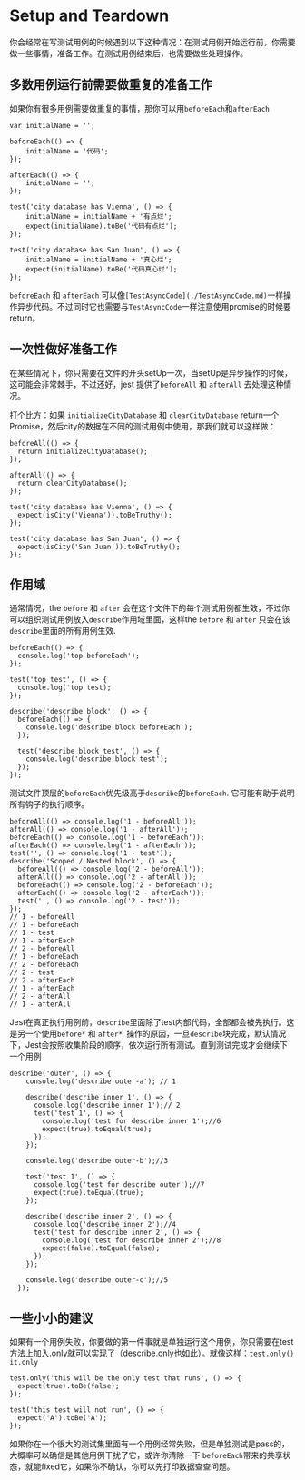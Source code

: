# Setup and Teardown

你会经常在写测试用例的时候遇到以下这种情况：在测试用例开始运行前，你需要做一些事情，准备工作。在测试用例结束后，也需要做些处理操作。

## 多数用例运行前需要做重复的准备工作

如果你有很多用例需要做重复的事情，那你可以用`beforeEach`和`afterEach`
```
var initialName = '';

beforeEach(() => {
    initialName = '代码';
});

afterEach(() => {
    initialName = '';
});

test('city database has Vienna', () => {
    initialName = initialName + '有点烂';
    expect(initialName).toBe('代码有点烂');
});

test('city database has San Juan', () => {
    initialName = initialName + '真心烂';
    expect(initialName).toBe('代码真心烂');
});
```
`beforeEach` 和 `afterEach` 可以像`[TestAsyncCode](./TestAsyncCode.md)`一样操作异步代码。不过同时它也需要与`TestAsyncCode`一样注意使用promise的时候要return。

## 一次性做好准备工作

在某些情况下，你只需要在文件的开头setUp一次，当setUp是异步操作的时候，这可能会非常棘手，不过还好，jest 提供了`beforeAll` 和 `afterAll` 去处理这种情况。

打个比方：如果 `initializeCityDatabase` 和 `clearCityDatabase` return一个Promise，然后city的数据在不同的测试用例中使用，那我们就可以这样做：
```
beforeAll(() => {
  return initializeCityDatabase();
});

afterAll(() => {
  return clearCityDatabase();
});

test('city database has Vienna', () => {
  expect(isCity('Vienna')).toBeTruthy();
});

test('city database has San Juan', () => {
  expect(isCity('San Juan')).toBeTruthy();
});
```
## 作用域

通常情况，the `before` 和 `after` 会在这个文件下的每个测试用例都生效，不过你可以组织测试用例放入`describe`作用域里面，这样the `before` 和 `after` 只会在该`describe`里面的所有用例生效.
```
beforeEach(() => {
  console.log('top beforeEach');
});

test('top test', () => {
  console.log('top test);
});

describe('describe block', () => {
  beforeEach(() => {
    console.log('describe block beforeEach');
  });

  test('describe block test', () => {
    console.log('describe block test');
  });
});
```

测试文件顶层的`beforeEach`优先级高于`describe`的`beforeEach`. 它可能有助于说明所有钩子的执行顺序。
```
beforeAll(() => console.log('1 - beforeAll'));
afterAll(() => console.log('1 - afterAll'));
beforeEach(() => console.log('1 - beforeEach'));
afterEach(() => console.log('1 - afterEach'));
test('', () => console.log('1 - test'));
describe('Scoped / Nested block', () => {
  beforeAll(() => console.log('2 - beforeAll'));
  afterAll(() => console.log('2 - afterAll'));
  beforeEach(() => console.log('2 - beforeEach'));
  afterEach(() => console.log('2 - afterEach'));
  test('', () => console.log('2 - test'));
});
// 1 - beforeAll
// 1 - beforeEach
// 1 - test
// 1 - afterEach
// 2 - beforeAll
// 1 - beforeEach
// 2 - beforeEach
// 2 - test
// 2 - afterEach
// 1 - afterEach
// 2 - afterAll
// 1 - afterAll
  ```

  Jest在真正执行用例前，`describe`里面除了test内部代码，全部都会被先执行。这是另一个使用`before*` 和 `after* `操作的原因，一旦`describe`块完成，默认情况下，Jest会按照收集阶段的顺序，依次运行所有测试。直到测试完成才会继续下一个用例
```
describe('outer', () => {
    console.log('describe outer-a'); // 1
  
    describe('describe inner 1', () => {
      console.log('describe inner 1');// 2
      test('test 1', () => {
        console.log('test for describe inner 1');//6
        expect(true).toEqual(true);
      });
    });
  
    console.log('describe outer-b');//3
  
    test('test 1', () => {
      console.log('test for describe outer');//7
      expect(true).toEqual(true);
    });
  
    describe('describe inner 2', () => {
      console.log('describe inner 2');//4
      test('test for describe inner 2', () => {
        console.log('test for describe inner 2');//8
        expect(false).toEqual(false);
      });
    });
  
    console.log('describe outer-c');//5
  });
  ```
## 一些小小的建议

如果有一个用例失败，你要做的第一件事就是单独运行这个用例，你只需要在test方法上加入.only就可以实现了（describe.only也如此）。就像这样：`test.only()` `it.only`
```
test.only('this will be the only test that runs', () => {
  expect(true).toBe(false);
});

test('this test will not run', () => {
  expect('A').toBe('A');
});
```
如果你在一个很大的测试集里面有一个用例经常失败，但是单独测试是pass的，大概率可以确信是其他用例干扰了它，或许你清除一下 `beforeEach`带来的共享状态，就能fixed它，如果你不确认，你可以先打印数据查查问题。
